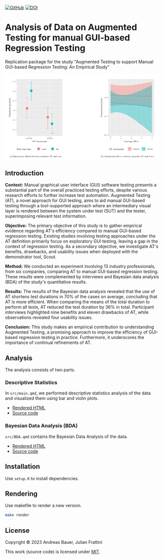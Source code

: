 [![GitHub](https://img.shields.io/github/license/andreas-bauer/AT-study)](./LICENSE)
[![DOI](https://zenodo.org/badge/DOI/10.5281/zenodo.8328166.svg)](https://doi.org/10.5281/zenodo.8328166)

# Analysis of Data on Augmented Testing for manual GUI-based Regression Testing

Replication package for the study "Augmented Testing to support Manual GUI-based Regression Testing: An Empirical Study"

<p align="center"><img src="conditional-effects.png"></p>

## Introduction

**Context:**
Manual graphical user interface (GUI) software testing presents a substantial part of the overall practiced testing efforts, despite various research efforts to further increase test automation.
Augmented Testing (AT), a novel approach for GUI testing, aims to aid manual GUI-based testing through a tool-supported approach where an intermediary visual layer is rendered between the system under test (SUT) and the tester, superimposing relevant test information.

**Objective:**
The primary objective of this study is to gather empirical evidence regarding AT's efficiency compared to manual GUI-based regression testing.
Existing studies involving testing approaches under the AT definition primarily focus on exploratory GUI testing, leaving a gap in the context of regression testing.
As a secondary objective, we investigate AT's benefits, drawbacks, and usability issues when deployed with the demonstrator tool, Scout.

**Method:**
We conducted an experiment involving 13 industry professionals, from six companies, comparing AT to manual GUI-based regression testing.
These results were complemented by interviews and Bayesian data analysis (BDA) of the study's quantitative results.

**Results:**
The results of the Bayesian data analysis revealed that the use of AT shortens test durations in 70% of the cases on average, concluding that AT is more efficient.
When comparing the means of the total duration to perform all tests, AT reduced the test duration by 36% in total.
Participant interviews highlighted nine benefits and eleven drawbacks of AT, while observations revealed four usability issues.

**Conclusion:**
This study makes an empirical contribution to understanding Augmented Testing, a promising approach to improve the efficiency of GUI-based regression testing in practice.
Furthermore, it underscores the importance of continual refinements of AT.

## Analysis

The analysis consists of two parts.

### Descriptive Statistics

In `src/main.qmd`, we performed descriptive statistics analysis of the data and visualized them using bar and violin plots.

- [Rendered HTML](https://andreas-bauer.github.io/AT-study/main.html)
- [Source code](src/main.qmd)

### Bayesian Data Analysis (BDA)

`src/BDA.qmd` contains the Bayesian Data Analysis of the data.

- [Rendered HTML](https://andreas-bauer.github.io/AT-study/BDA.html)
- [Source code](src/BDA.qmd)

## Installation

Use `setup.R` to install dependencies.

## Rendering

Use makefile to render a new version.

```sh
make render
```

## License

Copyright © 2023 Andreas Bauer, Julian Frattini

This work (source code) is licensed under  [MIT](./LICENSE).
